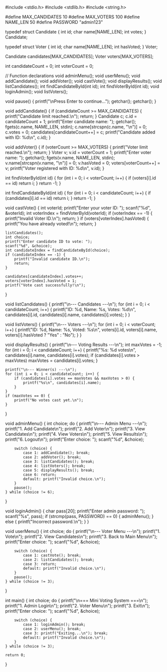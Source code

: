 #include <stdio.h>
#include <stdlib.h>
#include <string.h>

#define MAX_CANDIDATES 10
#define MAX_VOTERS 100
#define NAME_LEN 50
#define PASSWORD "admin123"

typedef struct Candidate {
    int id;
    char name[NAME_LEN];
    int votes;
} Candidate;

typedef struct Voter {
    int id;
    char name[NAME_LEN];
    int hasVoted;
} Voter;

Candidate candidates[MAX_CANDIDATES];
Voter voters[MAX_VOTERS];

int candidateCount = 0;
int voterCount = 0;

// Function declarations
void adminMenu();
void userMenu();
void addCandidate();
void addVoter();
void castVote();
void displayResults();
void listCandidates();
int findCandidateById(int id);
int findVoterById(int id);
void loginAdmin();
void listVoters();

void pause() {
    printf("\nPress Enter to continue...");
    getchar();
    getchar();
}

void addCandidate() {
    if (candidateCount >= MAX_CANDIDATES) {
        printf("Candidate limit reached.\n");
        return;
    }
    Candidate c;
    c.id = candidateCount + 1;
    printf("Enter candidate name: ");
    getchar();
    fgets(c.name, NAME_LEN, stdin);
    c.name[strcspn(c.name, "\n")] = 0;
    c.votes = 0;
    candidates[candidateCount++] = c;
    printf("Candidate added with ID: %d\n", c.id);
}

void addVoter() {
    if (voterCount >= MAX_VOTERS) {
        printf("Voter limit reached.\n");
        return;
    }
    Voter v;
    v.id = voterCount + 1;
    printf("Enter voter name: ");
    getchar();
    fgets(v.name, NAME_LEN, stdin);
    v.name[strcspn(v.name, "\n")] = 0;
    v.hasVoted = 0;
    voters[voterCount++] = v;
    printf("Voter registered with ID: %d\n", v.id);
}

int findVoterById(int id) {
    for (int i = 0; i < voterCount; i++) {
        if (voters[i].id == id)
            return i;
    }
    return -1;
}

int findCandidateById(int id) {
    for (int i = 0; i < candidateCount; i++) {
        if (candidates[i].id == id)
            return i;
    }
    return -1;
}

void castVote() {
    int voterId;
    printf("Enter your voter ID: ");
    scanf("%d", &voterId);
    int voterIndex = findVoterById(voterId);
    if (voterIndex == -1) {
        printf("Invalid Voter ID.\n");
        return;
    }
    if (voters[voterIndex].hasVoted) {
        printf("You have already voted!\n");
        return;
    }

    listCandidates();
    int choice;
    printf("Enter candidate ID to vote: ");
    scanf("%d", &choice);
    int candidateIndex = findCandidateById(choice);
    if (candidateIndex == -1) {
        printf("Invalid candidate ID.\n");
        return;
    }

    candidates[candidateIndex].votes++;
    voters[voterIndex].hasVoted = 1;
    printf("Vote cast successfully!\n");
}

void listCandidates() {
    printf("\n--- Candidates ---\n");
    for (int i = 0; i < candidateCount; i++) {
        printf("ID: %d, Name: %s, Votes: %d\n", 
                candidates[i].id, candidates[i].name, candidates[i].votes);
    }
}

void listVoters() {
    printf("\n--- Voters ---\n");
    for (int i = 0; i < voterCount; i++) {
        printf("ID: %d, Name: %s, Voted: %s\n",
                voters[i].id, voters[i].name, 
                voters[i].hasVoted ? "Yes" : "No");
    }
}

void displayResults() {
    printf("\n--- Voting Results ---\n");
    int maxVotes = -1;
    for (int i = 0; i < candidateCount; i++) {
        printf("%s: %d votes\n", candidates[i].name, candidates[i].votes);
        if (candidates[i].votes > maxVotes)
            maxVotes = candidates[i].votes;
    }

    printf("\n--- Winner(s) ---\n");
    for (int i = 0; i < candidateCount; i++) {
        if (candidates[i].votes == maxVotes && maxVotes > 0) {
            printf("%s\n", candidates[i].name);
        }
    }
    if (maxVotes == 0) {
        printf("No votes cast yet.\n");
    }
}

void adminMenu() {
    int choice;
    do {
        printf("\n--- Admin Menu ---\n");
        printf("1. Add Candidate\n");
        printf("2. Add Voter\n");
        printf("3. View Candidates\n");
        printf("4. View Voters\n");
        printf("5. View Results\n");
        printf("6. Logout\n");
        printf("Enter choice: ");
        scanf("%d", &choice);

        switch (choice) {
            case 1: addCandidate(); break;
            case 2: addVoter(); break;
            case 3: listCandidates(); break;
            case 4: listVoters(); break;
            case 5: displayResults(); break;
            case 6: return;
            default: printf("Invalid choice.\n");
        }
        pause();
    } while (choice != 6);
}

void loginAdmin() {
    char pass[20];
    printf("Enter admin password: ");
    scanf("%s", pass);
    if (strcmp(pass, PASSWORD) == 0) {
        adminMenu();
    } else {
        printf("Incorrect password.\n");
    }
}

void userMenu() {
    int choice;
    do {
        printf("\n--- Voter Menu ---\n");
        printf("1. Vote\n");
        printf("2. View Candidates\n");
        printf("3. Back to Main Menu\n");
        printf("Enter choice: ");
        scanf("%d", &choice);

        switch (choice) {
            case 1: castVote(); break;
            case 2: listCandidates(); break;
            case 3: return;
            default: printf("Invalid choice.\n");
        }
        pause();
    } while (choice != 3);
}

int main() {
    int choice;
    do {
        printf("\n=== Mini Voting System ===\n");
        printf("1. Admin Login\n");
        printf("2. Voter Menu\n");
        printf("3. Exit\n");
        printf("Enter choice: ");
        scanf("%d", &choice);

        switch (choice) {
            case 1: loginAdmin(); break;
            case 2: userMenu(); break;
            case 3: printf("Exiting...\n"); break;
            default: printf("Invalid choice.\n");
        }
    } while (choice != 3);

    return 0;
}
